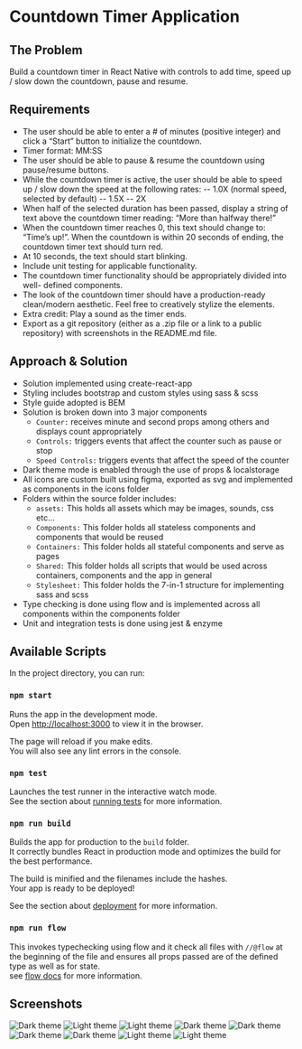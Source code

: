 # Countdown Timer Application

## The Problem

Build a countdown timer in React Native with controls to add time, speed up / slow down the countdown, pause and resume.

## Requirements

* The user should be able to enter a # of minutes (positive integer) and click a “Start” button to initialize the countdown.
* Timer format: MM:SS
* The user should be able to pause & resume the countdown using pause/resume
buttons.
* While the countdown timer is active, the user should be able to speed up / slow
down the speed at the following rates: -- 1.0X (normal speed, selected by
default) -- 1.5X -- 2X
* When half of the selected duration has been passed, display a string of text
above the countdown timer reading: “More than halfway there!”
* When the countdown timer reaches 0, this text should change to: “Time’s up!”. When the countdown is within 20 seconds of ending, the countdown timer text
should turn red.
* At 10 seconds, the text should start blinking.
* Include unit testing for applicable functionality.
* The countdown timer functionality should be appropriately divided into well-
defined components.
* The look of the countdown timer should have a production-ready clean/modern
aesthetic. Feel free to creatively stylize the elements.
* Extra credit: Play a sound as the timer ends.
* Export as a git repository (either as a .zip file or a link to a public repository) with
screenshots in the README.md file.

## Approach & Solution

* Solution implemented using create-react-app
* Styling includes bootstrap and custom styles using sass & scss
* Style guide adopted is BEM
* Solution is broken down into 3 major components
  * `Counter:` receives minute and second props among others and displays count appropriately
  * `Controls:` triggers events that affect the counter such as pause or stop
  * `Speed Controls:` triggers events that affect the speed of the counter
* Dark theme mode is enabled through the use of props & localstorage
* All icons are custom built using figma, exported as svg and implemented as components in the icons folder
* Folders within the source folder includes:
  * `assets:` This holds all assets which may be images, sounds, css etc...
  * `Components:` This folder holds all stateless components and components that would be reused
  * `Containers:` This folder holds all stateful components and serve as pages
  * `Shared:` This folder holds all scripts that would be used across containers, components and the app in general
  * `Stylesheet:` This folder holds the 7-in-1 structure for implementing sass and scss
* Type checking is done using flow and is implemented across all components within the components folder
* Unit and integration tests is done using jest & enzyme

## Available Scripts

In the project directory, you can run:

### `npm start`

Runs the app in the development mode.<br />
Open [http://localhost:3000](http://localhost:3000) to view it in the browser.

The page will reload if you make edits.<br />
You will also see any lint errors in the console.

### `npm test`

Launches the test runner in the interactive watch mode.<br />
See the section about [running tests](https://facebook.github.io/create-react-app/docs/running-tests) for more information.

### `npm run build`

Builds the app for production to the `build` folder.<br />
It correctly bundles React in production mode and optimizes the build for the best performance.

The build is minified and the filenames include the hashes.<br />
Your app is ready to be deployed!

See the section about [deployment](https://facebook.github.io/create-react-app/docs/deployment) for more information.

### `npm run flow`
This invokes typechecking using flow and it check all files with `//@flow` at the beginning of the file and ensures all props passed are of the defined type as well as for state.<br />
see [flow docs](https://flow.org/en/docs/) for more information.

## Screenshots
![Dark theme](./src/assets/screenshots/Screenshot1.png "Dark theme")
![Light theme](./src/assets/screenshots/Screenshot2.png "Light theme")
![Light theme](./src/assets/screenshots/Screenshot3.png "Light theme")
![Dark theme](./src/assets/screenshots/Screenshot4.png "Dark theme")
![Dark theme](./src/assets/screenshots/Screenshot5.png "Dark theme")
![Dark theme](./src/assets/screenshots/Screenshot6.png "Dark theme")
![Dark theme](./src/assets/screenshots/Screenshot7.png "Dark theme")
![Light theme](./src/assets/screenshots/Screenshot8.png "Light theme")
![Light theme](./src/assets/screenshots/Screenshot9.png "Light theme")